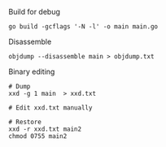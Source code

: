 Build for debug

```
go build -gcflags '-N -l' -o main main.go
```

Disassemble

```
objdump --disassemble main > objdump.txt
```

Binary editing

```
# Dump
xxd -g 1 main  > xxd.txt

# Edit xxd.txt manually

# Restore
xxd -r xxd.txt main2
chmod 0755 main2
```

